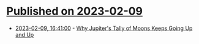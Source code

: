 # [Published on 2023-02-09](index.md)

* [2023-02-09, 16:41:00](https://science.slashdot.org/story/23/02/09/1549237/why-jupiters-tally-of-moons-keeps-going-up-and-up?utm_source=rss1.0mainlinkanon&utm_medium=feed) - [ Why Jupiter's Tally of Moons Keeps Going Up and Up](https://science.slashdot.org/story/23/02/09/1549237/why-jupiters-tally-of-moons-keeps-going-up-and-up?utm_source=rss1.0mainlinkanon&utm_medium=feed)
